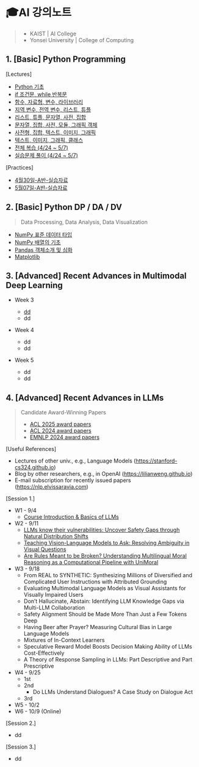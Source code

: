 # 🎓AI 강의노트

> - KAIST | AI College
> - Yonsei University | College of Computing



## 1. [Basic] Python Programming

[Lectures]

- [Python 기초](0424_PythonBasic.md)
- [if 조건문, while 반복문](0425_IfWhile.md)
- [함수, 자료형, 변수, 라이브러리](0426_FuncLib.md)
- [지역 변수, 전역 변수, 리스트, 튜플](0427_Variables.md)
- [리스트, 튜플, 문자열, 사전, 집합](0428_ListTuple.md)
- [문자열, 집합, 사전, 모듈, 그래픽 객체](0501_StrDict.md)
- [사전형, 집합, 텍스트, 이미지, 그래픽](0502_ImgGraphic.md)
- [텍스트, 이미지, 그래픽, 클래스](0503_Class.md)
- [전체 복습 (4/24 ~ 5/7)](0509_Review.md)
- [실습문제 풀이 (4/24 ~ 5/7)](0510_QAPractice.md)

[Practices]

- [4월30일-A반-실습자료](0430_Practice1.md)
- [5월07일-A반-실습자료](0507_Practice2.md)



## 2. [Basic] Python DP / DA / DV 

> Data Processing, Data Analysis, Data Visualization

- [NumPy 표준 데이터 타입](0511_NumPy.md)
- [NumPy 배열의 기초](0512_NumPy2.md)
- [Pandas 객체소개 및 심화](0515_Pandas.md)
- [Matplotlib](0517_Matplotlib.md)



## 3. [Advanced] Recent Advances in Multimodal Deep Learning

- Week 3
  - [dd](seminar/MM)
  - dd

- Week 4
  - dd
  - dd

- Week 5
  - dd
  - dd



## 4. [Advanced] Recent Advances in LLMs
> Candidate Award-Winning Papers
> - [ACL 2025 award papers](https://2025.aclweb.org/program/awards/)
> - [ACL 2024 award papers](https://2024.aclweb.org/program/best_papers/)
> - [EMNLP 2024 award papers](https://2024.emnlp.org/program/best_papers/)

[Useful References]

- Lectures of other univ., e.g., Language Models (https://stanford-cs324.github.io)
- Blog by other researchers, e.g., in OpenAI (https://lilianweng.github.io)
- E-mail subscription for recently issued papers (https://nlp.elvissaravia.com)

[Session 1.]

- W1 - 9/4
  - [Course Introduction & Basics of LLMs](seminar/LLM/S1-W1-1.md)
- W2 - 9/11
  - [LLMs know their vulnerabilities: Uncover Safety Gaps through Natural Distribution Shifts](https://aclanthology.org/2025.acl-long.1207/)
  - [Teaching Vision-Language Models to Ask: Resolving Ambiguity in Visual Questions](https://aclanthology.org/2025.acl-long.182/)
  - [Are Rules Meant to be Broken? Understanding Multilingual Moral Reasoning as a Computational Pipeline with UniMoral](https://aclanthology.org/2025.acl-long.294/)
- W3 - 9/18
  - From REAL to SYNTHETIC: Synthesizing Millions of Diversified and Complicated User Instructions with Attributed Grounding
  - Evaluating Multimodal Language Models as Visual Assistants for Visually Impaired Users
  - Don’t Hallucinate, Abstain: Identifying LLM Knowledge Gaps via Multi-LLM Collaboration
  - Safety Alignment Should be Made More Than Just a Few Tokens Deep
  - Having Beer after Prayer? Measuring Cultural Bias in Large Language Models
  - Mixtures of In-Context Learners
  - Speculative Reward Model Boosts Decision Making Ability of LLMs Cost-Effectively
  - A Theory of Response Sampling in LLMs: Part Descriptive and Part Prescriptive
- W4 - 9/25
  - 1st
  - 2nd
    - Do LLMs Understand Dialogues? A Case Study on Dialogue Act
  - 3rd
- W5 - 10/2
- W6 - 10/9 (Online)

[Session 2.]

- dd

[Session 3.]
- dd
